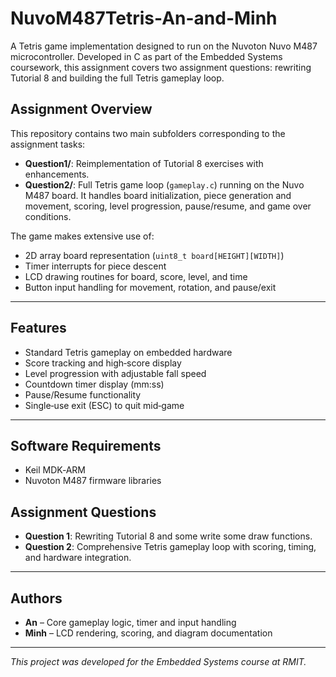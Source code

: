 # NuvoM487Tetris-An-and-Minh

A Tetris game implementation designed to run on the Nuvoton Nuvo M487 microcontroller. Developed in C as part of the Embedded Systems coursework, this assignment covers two assignment questions: rewriting Tutorial 8 and building the full Tetris gameplay loop.

## Assignment Overview

This repository contains two main subfolders corresponding to the assignment tasks:

* **Question1/**: Reimplementation of Tutorial 8 exercises with enhancements.
* **Question2/**: Full Tetris game loop (`gameplay.c`) running on the Nuvo M487 board. It handles board initialization, piece generation and movement, scoring, level progression, pause/resume, and game over conditions.

The game makes extensive use of:

* 2D array board representation (`uint8_t board[HEIGHT][WIDTH]`)
* Timer interrupts for piece descent
* LCD drawing routines for board, score, level, and time
* Button input handling for movement, rotation, and pause/exit

---

## Features

* Standard Tetris gameplay on embedded hardware
* Score tracking and high‑score display
* Level progression with adjustable fall speed
* Countdown timer display (mm\:ss)
* Pause/Resume functionality
* Single‑use exit (ESC) to quit mid‑game

---

## Software Requirements

* Keil MDK‑ARM 
* Nuvoton M487 firmware libraries


## Assignment Questions

* **Question 1**: Rewriting Tutorial 8 and some write some draw functions.
* **Question 2**: Comprehensive Tetris gameplay loop with scoring, timing, and hardware integration.

---

## Authors

* **An** – Core gameplay logic, timer and input handling
* **Minh** – LCD rendering, scoring, and diagram documentation

---

*This project was developed for the Embedded Systems course at RMIT.*
